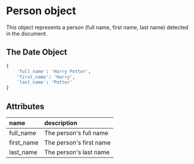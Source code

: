 # Person object

This object represents a person \(full name, first name, last name\) detected in the document.

## The Date Object

```python
{
    'full_name': 'Harry Potter', 
    'first_name': 'Harry',
    'last_name': 'Potter'
}
```

## Attributes

| name | description |
| :--- | :--- |
| full\_name | The person's full name |
| first\_name | The person's first name |
| last\_name | The person's last name |

